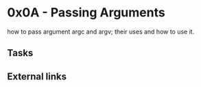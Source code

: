 # 0x0A - Passing Arguments 
how to pass argument argc and argv; their uses and how to use it.

## Tasks

## External links
